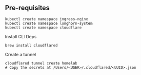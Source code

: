 ## Pre-requisites

```
kubectl create namespace ingress-nginx
kubectl create namespace longhorn-system
kubectl create namespace cloudflare
```

Install CLI Deps

```
brew install cloudflared
```

Create a tunnel

```
cloudflared tunnel create homelab
# Copy the secrets at /Users/<USER>/.cloudflared/<UUID>.json
```
